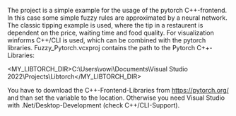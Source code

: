 
The project is a simple example for the usage of the pytorch C++-frontend.
In  this case some simple fuzzy rules are approximated by a neural network.
The classic tipping example is used, where the tip in a restaurent is dependent on the price, waiting time and food quality.
For visualization winforms C++/CLI is used, which can be combined with the pytorch libraries. 
Fuzzy_Pytorch.vcxproj contains the path to the Pytorch C++-Libraries:

<MY_LIBTORCH_DIR>C:\Users\vowi\Documents\Visual Studio 2022\Projects\Libtorch\</MY_LIBTORCH_DIR>

You have to download the C++-Frontend-Libraries from https://pytorch.org/ and than set the variable to the location.
Otherwise you need Visual Studio with .Net/Desktop-Development (check C++/CLI-Support). 
